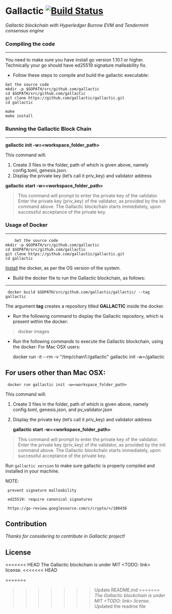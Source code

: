 # Gallactic [![Build Status](https://api.travis-ci.org/gallactic/gallactic.svg?branch=master)](https://travis-ci.org/gallactic/gallactic) 
*Gallactic blockchain with Hyperledger Burrow EVM and Tendermint consensus engine*

### Compiling the code
------
You need to make sure you have install go version 1.10.1 or higher. Technically your go should have ed25519 signature malleability fix.

 * Follow these steps to compile and build the gallactic executable:

```
Get the source code
mkdir -p $GOPATH/src/github.com/gallactic
cd $GOPATH/src/github.com/gallactic
git clone https://github.com/gallactic/gallactic.git
cd gallactic

make
make install
```
### Running the Gallactic Block Chain
--------
 **gallactic init -w=<workspace_folder_path>**

 This command will:
1. Create 3 files in the folder, path of which is given above, namely config.toml, genesis.json.
2. Display the private key (let’s call it priv_key) and validator address 

 **gallactic start -w=<workspace_folder_path>**

> This command will prompt to enter the private key of the validator. Enter the private key (priv_key) of the validator, as provided by the init command above.
The Gallactic blockchain starts immediately, upon successful acceptance of the private key.


### Usage of Docker
------
        Get the source code
	mkdir -p $GOPATH/src/github.com/gallactic
	cd $GOPATH/src/github.com/gallactic
	git clone https://github.com/gallactic/gallactic.git
	cd gallactic

 [Install](https://www.docker.com/) the docker, as per the OS version of the system.

 * Build the docker file to run the Gallactic blockchain, as follows: 
_____

     docker build $GOPATH/src/github.com/gallactic/gallactic/ --tag gallactic

The argument **tag** creates a repository titled **GALLACTIC** inside the docker.

* Run the following command to display the Gallactic repository, which is present within the docker:

> docker images

 * Run the following commands to execute the Gallactic blockchain, using the docker:
For Mac OSX users:

     docker run -it --rm -v "/tmp/chain1:/gallactic"  gallactic init -w=/gallactic

**For users other than Mac OSX:**
----
     docker run gallactic init -w=<workspace_folder_path>

This command will:
1. Create 3 files in the folder, path of which is given above, namely config.toml, genesis.json, and pv_validator.json
2. Display the private key (let’s call it priv_key) and validator address 

     **gallactic start -w=<workspace_folder_path>**

> This command will prompt to enter the private key of the validator. Enter the private key (priv_key) of the validator, as provided by the init command above.
The Gallactic blockchain starts immediately, upon successful acceptance of the private key.

Run `gallactic version` to make sure gallactic is properly compiled and installed in your machine.

NOTE:

     prevent signature malleability

     ed25519: require canonical signatures

     https://go-review.googlesource.com/c/crypto/+/100436

## Contribution
*Thanks for considering to contribute in Gallactic project!*

## License
<<<<<<< HEAD
The Gallactic blockchain is under MIT <TODO: link> license.
<<<<<<< HEAD

=======
>>>>>>> Update README.md
=======
*The Gallactic blockchain is under MIT <TODO: link> license.*
>>>>>>> Updated the readme file
